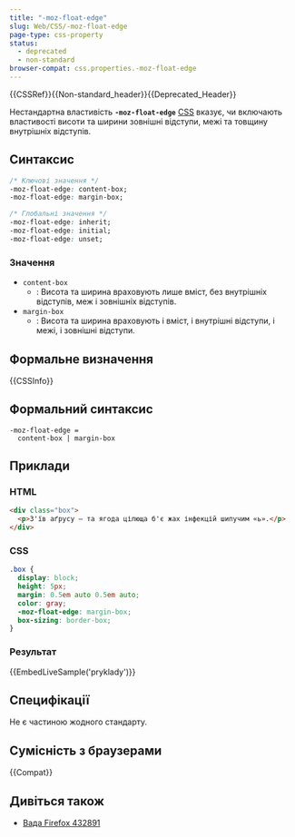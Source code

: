 ```yaml
---
title: "-moz-float-edge"
slug: Web/CSS/-moz-float-edge
page-type: css-property
status:
  - deprecated
  - non-standard
browser-compat: css.properties.-moz-float-edge
---
```


{{CSSRef}}{{Non-standard_header}}{{Deprecated_Header}}

Нестандартна властивість **`-moz-float-edge`** [CSS](/uk/docs/Web/CSS) вказує, чи включають властивості висоти та ширини зовнішні відступи, межі та товщину внутрішніх відступів.

## Синтаксис

```css
/* Ключові значення */
-moz-float-edge: content-box;
-moz-float-edge: margin-box;

/* Глобальні значення */
-moz-float-edge: inherit;
-moz-float-edge: initial;
-moz-float-edge: unset;
```

### Значення

- `content-box`
  - : Висота та ширина враховують лише вміст, без внутрішніх відступів, меж і зовнішніх відступів.
- `margin-box`
  - : Висота та ширина враховують і вміст, і внутрішні відступи, і межі, і зовнішні відступи.

## Формальне визначення

{{CSSInfo}}

## Формальний синтаксис

```plain
-moz-float-edge =
  content-box | margin-box
```

## Приклади

### HTML

```html
<div class="box">
  <p>З'їв аґрусу — та ягода цілюща б'є жах інфекцій шипучим «ь».</p>
</div>
```

### CSS

```css
.box {
  display: block;
  height: 5px;
  margin: 0.5em auto 0.5em auto;
  color: gray;
  -moz-float-edge: margin-box;
  box-sizing: border-box;
}
```

### Результат

{{EmbedLiveSample('pryklady')}}

## Специфікації

Не є частиною жодного стандарту.

## Сумісність з браузерами

{{Compat}}

## Дивіться також

- [Вада Firefox 432891](https://bugzil.la/432891)

